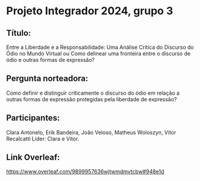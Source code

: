 # Projeto Integrador 2024, grupo 3
## Título: 
Entre a Liberdade e a Responsabilidade: Uma Análise Crítica do Discurso do Ódio no Mundo Virtual ou Como delinear uma fronteira entre o discurso de ódio e outras formas de expressão?

## Pergunta norteadora:
Como definir e distinguir criticamente o discurso do ódio em relação a outras formas de expressão protegidas pela liberdade de expressão?

## Participantes:
Clara Antonelo, Erik Bandeira, João Veloso, Matheus Woloszyn, Vitor Recalcatti
Líder: Clara e Vitor.

## Link Overleaf:
https://www.overleaf.com/9899957636wjtwmdmvtcbw#948e1d
